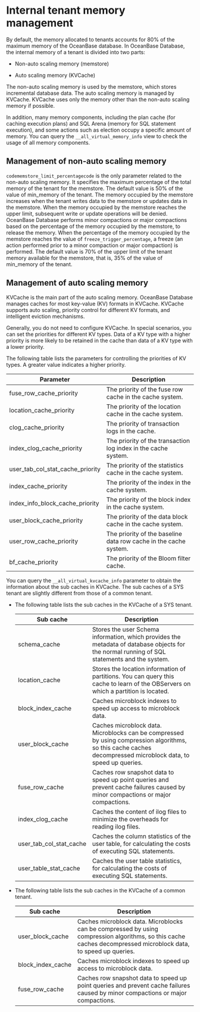 Internal tenant memory management 
======================================================



By default, the memory allocated to tenants accounts for 80% of the maximum memory of the OceanBase database. In OceanBase Database, the internal memory of a tenant is divided into two parts:

* Non-auto scaling memory (memstore)

  

* Auto scaling memory (KVCache)

  




The non-auto scaling memory is used by the memstore, which stores incremental database data. The auto scaling memory is managed by KVCache. KVCache uses only the memory other than the non-auto scaling memory if possible. 

In addition, many memory components, including the plan cache (for caching execution plans) and SQL Arena (memory for SQL statement execution), and some actions such as election occupy a specific amount of memory. You can query the `__all_virtual_memory_info` view to check the usage of all memory components. 

Management of non-auto scaling memory 
----------------------------------------------

`codememstore_limit_percentagecode` is the only parameter related to the non-auto scaling memory. It specifies the maximum percentage of the total memory of the tenant for the memstore. The default value is 50% of the value of min_memory of the tenant. The memory occupied by the memstore increases when the tenant writes data to the memstore or updates data in the memstore. When the memory occupied by the memstore reaches the upper limit, subsequent write or update operations will be denied. OceanBase Database performs minor compactions or major compactions based on the percentage of the memory occupied by the memstore, to release the memory. When the percentage of the memory occupied by the memstore reaches the value of `freeze_trigger_percentage`, a freeze (an action performed prior to a minor compaction or major compaction) is performed. The default value is 70% of the upper limit of the tenant memory available for the memstore, that is, 35% of the value of min_memory of the tenant. 

Management of auto scaling memory 
------------------------------------------

KVCache is the main part of the auto scaling memory. OceanBase Database manages caches for most key-value (KV) formats in KVCache. KVCache supports auto scaling, priority control for different KV formats, and intelligent eviction mechanisms. 

Generally, you do not need to configure KVCache. In special scenarios, you can set the priorities for different KV types. Data of a KV type with a higher priority is more likely to be retained in the cache than data of a KV type with a lower priority. 

The following table lists the parameters for controlling the priorities of KV types. A greater value indicates a higher priority. 


|            Parameter             |                           Description                            |
|----------------------------------|------------------------------------------------------------------|
| fuse_row_cache_priority          | The priority of the fuse row cache in the cache system.          |
| location_cache_priority          | The priority of the location cache in the cache system.          |
| clog_cache_priority              | The priority of transaction logs in the cache.                   |
| index_clog_cache_priority        | The priority of the transaction log index in the cache system.   |
| user_tab_col_stat_cache_priority | The priority of the statistics cache in the cache system.        |
| index_cache_priority             | The priority of the index in the cache system.                   |
| index_info_block_cache_priority  | The priority of the block index in the cache system.             |
| user_block_cache_priority        | The priority of the data block cache in the cache system.        |
| user_row_cache_priority          | The priority of the baseline data row cache in the cache system. |
| bf_cache_priority                | The priority of the Bloom filter cache.                          |



You can query the `__all_virtual_kvcache_info` parameter to obtain the information about the sub caches in KVCache. The sub caches of a SYS tenant are slightly different from those of a common tenant.

* The following table lists the sub caches in the KVCache of a SYS tenant.

  

  |        Sub cache        |                                                                          Description                                                                           |
  |-------------------------|----------------------------------------------------------------------------------------------------------------------------------------------------------------|
  | schema_cache            | Stores the user Schema information, which provides the metadata of database objects for the normal running of SQL statements and the system.                   |
  | location_cache          | Stores the location information of partitions. You can query this cache to learn of the OBServers on which a partition is located.                             |
  | block_index_cache       | Caches microblock indexes to speed up access to microblock data.                                                                                               |
  | user_block_cache        | Caches microblock data. Microblocks can be compressed by using compression algorithms, so this cache caches decompressed microblock data, to speed up queries. |
  | fuse_row_cache          | Caches row snapshot data to speed up point queries and prevent cache failures caused by minor compactions or major compactions.                                |
  | index_clog_cache        | Caches the content of ilog files to minimize the overheads for reading ilog files.                                                                             |
  | user_tab_col_stat_cache | Caches the column statistics of the user table, for calculating the costs of executing SQL statements.                                                         |
  | user_table_stat_cache   | Caches the user table statistics, for calculating the costs of executing SQL statements.                                                                       |

  




<!-- -->

* The following table lists the sub caches in the KVCache of a common tenant.

  

  |     Sub cache     |                                                                          Description                                                                           |
  |-------------------|----------------------------------------------------------------------------------------------------------------------------------------------------------------|
  | user_block_cache  | Caches microblock data. Microblocks can be compressed by using compression algorithms, so this cache caches decompressed microblock data, to speed up queries. |
  | block_index_cache | Caches microblock indexes to speed up access to microblock data.                                                                                               |
  | fuse_row_cache    | Caches row snapshot data to speed up point queries and prevent cache failures caused by minor compactions or major compactions.                                |

  




